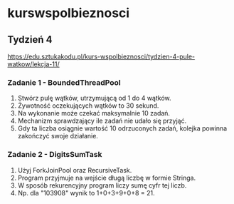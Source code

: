 # kurswspolbieznosci

## Tydzień 4
https://edu.sztukakodu.pl/kurs-wspolbieznosci/tydzien-4-pule-watkow/lekcja-11/

### Zadanie 1 - BoundedThreadPool
1. Stwórz pulę wątków, utrzymującą od 1 do 4 wątków.
2. Żywotność oczekujących wątków to 30 sekund.
3. Na wykonanie może czekać maksymalnie 10 zadań.
4. Mechanizm sprawdzający ile zadań nie udało się przyjąć.
5. Gdy ta liczba osiągnie wartość 10 odrzuconych zadań, kolejka powinna zakończyć swoje działanie.

### Zadanie 2 - DigitsSumTask

1. Użyj ForkJoinPool oraz RecursiveTask.
2. Program przyjmuje na wejście długą liczbę w formie Stringa.
3. W sposób rekurencyjny program liczy sumę cyfr tej liczb.
4. Np. dla "103908" wynik to 1+0+3+9+0+8 = 21.
